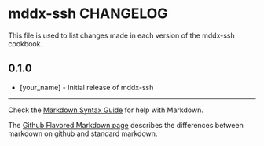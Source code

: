 mddx-ssh CHANGELOG
==================

This file is used to list changes made in each version of the mddx-ssh cookbook.

0.1.0
-----
- [your_name] - Initial release of mddx-ssh

- - -
Check the [Markdown Syntax Guide](http://daringfireball.net/projects/markdown/syntax) for help with Markdown.

The [Github Flavored Markdown page](http://github.github.com/github-flavored-markdown/) describes the differences between markdown on github and standard markdown.
